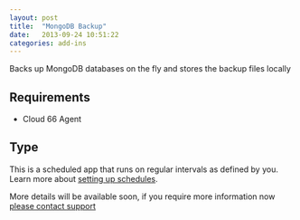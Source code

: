 ```yaml
---
layout: post
title:  "MongoDB Backup"
date:   2013-09-24 10:51:22
categories: add-ins
---
```



<p class="lead">Backs up MongoDB databases on the fly and stores the backup files locally</p>

## Requirements
- Cloud 66  Agent

## Type
This is a scheduled app that runs on regular intervals as defined by you. Learn more about [setting up schedules](settingup_schedules).

More details will be available soon, if you require more information now <a href="mailto:support@cloud66.com">please contact support</a>
